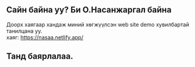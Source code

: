 ## Сайн байна уу? Би О.Насанжаргал байна

Доорх хаягаар хандаж миний хөгжүүлсэн web site demo хувилбартай танилцана уу. <br> хаяг: https://nasaa.netlify.app/

## Танд баярлалаа.


